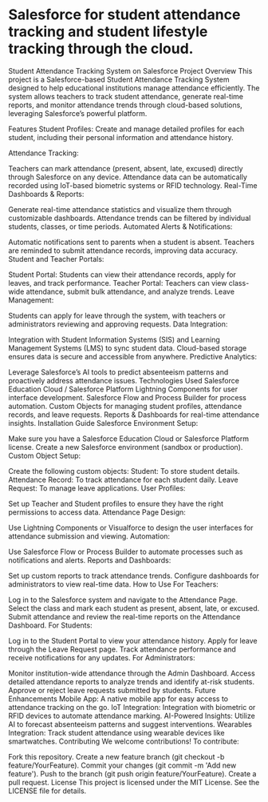 # Salesforce for student attendance tracking and student lifestyle tracking through the cloud.
Student Attendance Tracking System on Salesforce
Project Overview
This project is a Salesforce-based Student Attendance Tracking System designed to help educational institutions manage attendance efficiently. The system allows teachers to track student attendance, generate real-time reports, and monitor attendance trends through cloud-based solutions, leveraging Salesforce’s powerful platform.

Features
Student Profiles: Create and manage detailed profiles for each student, including their personal information and attendance history.

Attendance Tracking:

Teachers can mark attendance (present, absent, late, excused) directly through Salesforce on any device.
Attendance data can be automatically recorded using IoT-based biometric systems or RFID technology.
Real-Time Dashboards & Reports:

Generate real-time attendance statistics and visualize them through customizable dashboards.
Attendance trends can be filtered by individual students, classes, or time periods.
Automated Alerts & Notifications:

Automatic notifications sent to parents when a student is absent.
Teachers are reminded to submit attendance records, improving data accuracy.
Student and Teacher Portals:

Student Portal: Students can view their attendance records, apply for leaves, and track performance.
Teacher Portal: Teachers can view class-wide attendance, submit bulk attendance, and analyze trends.
Leave Management:

Students can apply for leave through the system, with teachers or administrators reviewing and approving requests.
Data Integration:

Integration with Student Information Systems (SIS) and Learning Management Systems (LMS) to sync student data.
Cloud-based storage ensures data is secure and accessible from anywhere.
Predictive Analytics:

Leverage Salesforce’s AI tools to predict absenteeism patterns and proactively address attendance issues.
Technologies Used
Salesforce Education Cloud / Salesforce Platform
Lightning Components for user interface development.
Salesforce Flow and Process Builder for process automation.
Custom Objects for managing student profiles, attendance records, and leave requests.
Reports & Dashboards for real-time attendance insights.
Installation Guide
Salesforce Environment Setup:

Make sure you have a Salesforce Education Cloud or Salesforce Platform license.
Create a new Salesforce environment (sandbox or production).
Custom Object Setup:

Create the following custom objects:
Student: To store student details.
Attendance Record: To track attendance for each student daily.
Leave Request: To manage leave applications.
User Profiles:

Set up Teacher and Student profiles to ensure they have the right permissions to access data.
Attendance Page Design:

Use Lightning Components or Visualforce to design the user interfaces for attendance submission and viewing.
Automation:

Use Salesforce Flow or Process Builder to automate processes such as notifications and alerts.
Reports and Dashboards:

Set up custom reports to track attendance trends.
Configure dashboards for administrators to view real-time data.
How to Use
For Teachers:

Log in to the Salesforce system and navigate to the Attendance Page.
Select the class and mark each student as present, absent, late, or excused.
Submit attendance and review the real-time reports on the Attendance Dashboard.
For Students:

Log in to the Student Portal to view your attendance history.
Apply for leave through the Leave Request page.
Track attendance performance and receive notifications for any updates.
For Administrators:

Monitor institution-wide attendance through the Admin Dashboard.
Access detailed attendance reports to analyze trends and identify at-risk students.
Approve or reject leave requests submitted by students.
Future Enhancements
Mobile App: A native mobile app for easy access to attendance tracking on the go.
IoT Integration: Integration with biometric or RFID devices to automate attendance marking.
AI-Powered Insights: Utilize AI to forecast absenteeism patterns and suggest interventions.
Wearables Integration: Track student attendance using wearable devices like smartwatches.
Contributing
We welcome contributions! To contribute:

Fork this repository.
Create a new feature branch (git checkout -b feature/YourFeature).
Commit your changes (git commit -m 'Add new feature').
Push to the branch (git push origin feature/YourFeature).
Create a pull request.
License
This project is licensed under the MIT License. See the LICENSE file for details.
